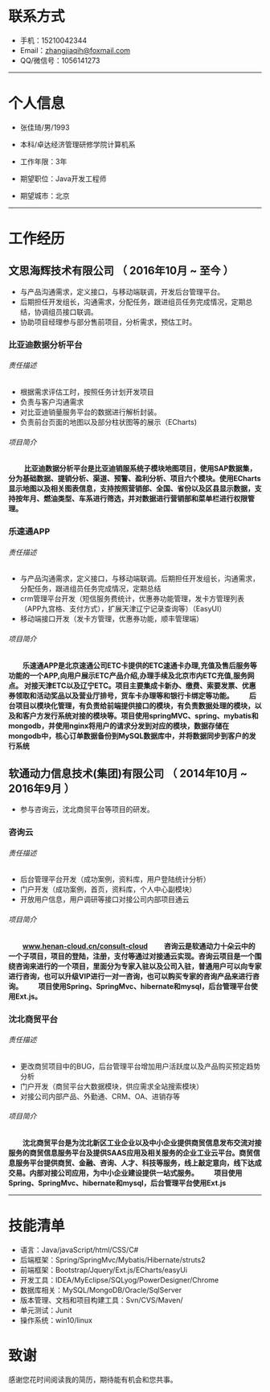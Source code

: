 # 联系方式

- 手机：15210042344
- Email：zhangjiaqih@foxmail.com
- QQ/微信号：1056141273

---

# 个人信息

 - 张佳琦/男/1993 
 - 本科/卓达经济管理研修学院计算机系 
 - 工作年限：3年

 - 期望职位：Java开发工程师
 - 期望城市：北京

---

# 工作经历

## 文思海辉技术有限公司 （ 2016年10月 ~ 至今 ）
- 与产品沟通需求，定义接口，与移动端联调，开发后台管理平台。
- 后期担任开发组长，沟通需求，分配任务，跟进组员任务完成情况，定期总结，协调组员接口联调。
- 协助项目经理参与部分售前项目，分析需求，预估工时。

### 比亚迪数据分析平台 
###### 责任描述
- 根据需求评估工时，按照任务计划开发项目
- 负责与客户沟通需求
- 对比亚迪销量服务平台的数据进行解析封装。
- 负责前台页面的地图以及部分柱状图等的展示（ECharts)

###### 项目简介
**&emsp;&emsp; 比亚迪数据分析平台是比亚迪销服系统子模块地图项目，使用SAP数据集，分为基础数据、提销分析、渠道、预警、盈利分析、项目六个模块。使用ECharts显示地图以及相关图表信息，支持按照营销部、全国、省份以及区县显示数据，支持按年月、燃油类型、车系进行筛选，并对数据进行营销部和菜单栏进行权限管理。**

### 乐速通APP 
###### 责任描述
- 与产品沟通需求，定义接口，与移动端联调。后期担任开发组长，沟通需求，分配任务，跟进组员任务完成情况，定期总结
- crm管理平台开发（短信服务费统计，优惠券功能管理，发卡方管理列表（APP九宫格、支付方式），扩展天津辽宁记录查询等）（EasyUI）
- 移动端接口开发（发卡方管理，优惠券功能，顺丰管理端）

###### 项目简介
**&emsp;&emsp;乐速通APP是北京速通公司ETC卡提供的ETC速通卡办理,充值及售后服务等功能的一个APP,向用户展示ETC产品介绍,办理手续及北京市内ETC充值,服务网点。
对接天津ETC以及辽宁ETC。项目主要集成卡新办、缴费、索要发票、优惠券领取和活动奖品以及营业厅排号，货车卡办理等和银行卡绑定等功能。
&emsp;&emsp;后台项目以模块化管理，有负责给前端提供接口的模块，有负责数据处理的模块，以及和客户方发行系统对接的模块等。项目使用springMVC、spring、mybatis和mongodb，并使用nginx将用户的请求分发到对应的模块，数据存储在mongodb中，核心订单数据备份到MySQL数据库中，并将数据同步到客户的发行系统**


 
## 软通动力信息技术(集团)有限公司 （ 2014年10月 ~ 2016年9月 ）
- 参与咨询云，沈北商贸平台等项目的研发。
### 咨询云 
###### 责任描述
- 后台管理平台开发（成功案例，资料库，用户登陆统计分析）
- 门户开发（成功案例，首页，资料库，个人中心副模块）
- 开放用户信息，用户调研等接口对接公司内部项目通云

###### 项目简介
**&emsp;&emsp;www.henan-cloud.cn/consult-cloud**
**&emsp;&emsp;咨询云是软通动力十朵云中的一个子项目，项目的登陆，注册，支付等通过对接通云实现。咨询云项目是一个围绕咨询来进行的一个项目，里面分为专家入驻以及公司入驻，普通用户可以向专家进行咨询，也可以升级VIP进行一对一咨询，也可以购买专家的咨询产品来进行咨询。
&emsp;&emsp;项目使用Spring、SpringMvc、hibernate和mysql，后台管理平台使用Ext.js。**



### 沈北商贸平台
###### 责任描述
- 更改商贸项目中的BUG，后台管理平台增加用户活跃度以及产品购买预定趋势分析
- 门户开发（商贸平台大数据模块，供应需求全站搜索模块）
- 对接公司内部产品、外勤通、CRM、OA、进销存等

###### 项目简介
**&emsp;&emsp;沈北商贸平台是为沈北新区工业企业以及中小企业提供商贸信息发布交流对接服务的商贸信息服务平台及提供SAAS应用及相关服务的企业工业云平台。商贸信息服务平台提供商贸、金融、咨询、人才、科技等服务，线上敲定意向，线下达成交易。内部对接公司应用，为中小企业建设提供一站式服务。
&emsp;&emsp;项目使用Spring、SpringMvc、hibernate和mysql，后台管理平台使用Ext.js**


---


# 技能清单

- 语言：Java/javaScript/html/CSS/C#
- 后端框架：Spring/SpringMvc/Mybatis/Hibernate/struts2
- 前端框架：Bootstrap/Jquery/Ext.js/ECharts/easyUi
- 开发工具：IDEA/MyEclipse/SQLyog/PowerDesigner/Chrome
- 数据库相关：MySQL/MongoDB/Oracle/SqlServer
- 版本管理、文档和项目构建工具：Svn/CVS/Maven/
- 单元测试：Junit
- 操作系统：win10/linux

# 致谢
感谢您花时间阅读我的简历，期待能有机会和您共事。
